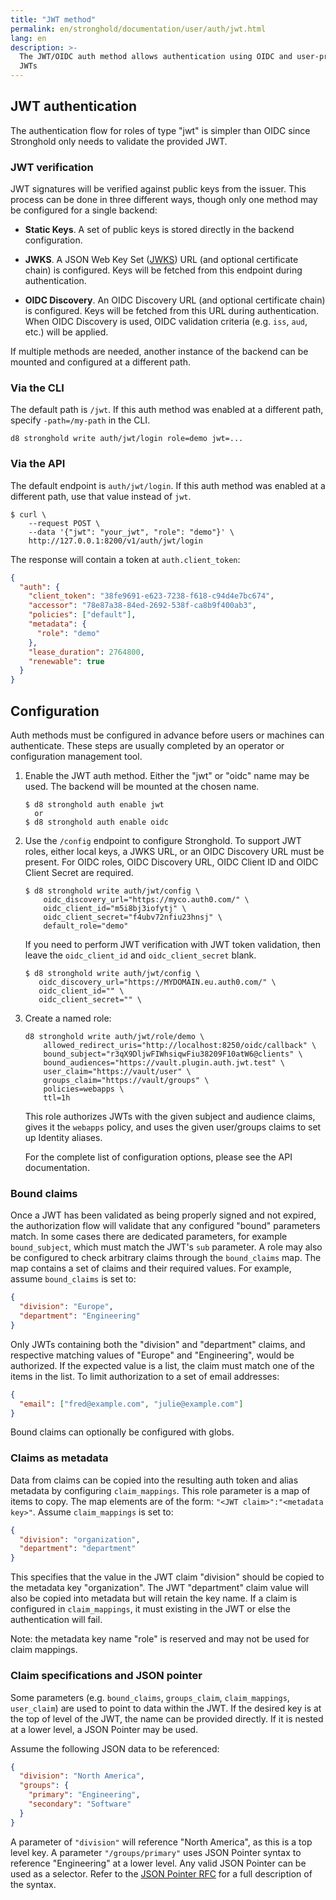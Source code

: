 ```yaml
---
title: "JWT method"
permalink: en/stronghold/documentation/user/auth/jwt.html
lang: en
description: >-
  The JWT/OIDC auth method allows authentication using OIDC and user-provided
  JWTs
---
```


## JWT authentication

The authentication flow for roles of type "jwt" is simpler than OIDC since Stronghold
only needs to validate the provided JWT.

### JWT verification

JWT signatures will be verified against public keys from the issuer. This process can be done in
three different ways, though only one method may be configured for a single backend:

- **Static Keys**. A set of public keys is stored directly in the backend configuration.

- **JWKS**. A JSON Web Key Set ([JWKS](https://tools.ietf.org/html/rfc7517)) URL (and optional
  certificate chain) is configured. Keys will be fetched from this endpoint during authentication.

- **OIDC Discovery**. An OIDC Discovery URL (and optional certificate chain) is configured. Keys
  will be fetched from this URL during authentication. When OIDC Discovery is used, OIDC validation
  criteria (e.g. `iss`, `aud`, etc.) will be applied.

If multiple methods are needed, another instance of the backend can be mounted and configured
at a different path.

### Via the CLI

The default path is `/jwt`. If this auth method was enabled at a
different path, specify `-path=/my-path` in the CLI.

```shell-session
d8 stronghold write auth/jwt/login role=demo jwt=...
```

### Via the API

The default endpoint is `auth/jwt/login`. If this auth method was enabled
at a different path, use that value instead of `jwt`.

```shell-session
$ curl \
    --request POST \
    --data '{"jwt": "your_jwt", "role": "demo"}' \
    http://127.0.0.1:8200/v1/auth/jwt/login
```

The response will contain a token at `auth.client_token`:

```json
{
  "auth": {
    "client_token": "38fe9691-e623-7238-f618-c94d4e7bc674",
    "accessor": "78e87a38-84ed-2692-538f-ca8b9f400ab3",
    "policies": ["default"],
    "metadata": {
      "role": "demo"
    },
    "lease_duration": 2764800,
    "renewable": true
  }
}
```

## Configuration

Auth methods must be configured in advance before users or machines can
authenticate. These steps are usually completed by an operator or configuration
management tool.

1. Enable the JWT auth method. Either the "jwt" or "oidc" name may be used. The
   backend will be mounted at the chosen name.

   ```text
   $ d8 stronghold auth enable jwt
     or
   $ d8 stronghold auth enable oidc
   ```

1. Use the `/config` endpoint to configure Stronghold. To support JWT roles, either local keys, a JWKS URL, or an OIDC
   Discovery URL must be present. For OIDC roles, OIDC Discovery URL, OIDC Client ID and OIDC Client Secret are required.

   ```text
   $ d8 stronghold write auth/jwt/config \
       oidc_discovery_url="https://myco.auth0.com/" \
       oidc_client_id="m5i8bj3iofytj" \
       oidc_client_secret="f4ubv72nfiu23hnsj" \
       default_role="demo"
   ```

   If you need to perform JWT verification with JWT token validation, then leave the `oidc_client_id` and `oidc_client_secret` blank.

   ```text
   $ d8 stronghold write auth/jwt/config \
      oidc_discovery_url="https://MYDOMAIN.eu.auth0.com/" \
      oidc_client_id="" \
      oidc_client_secret="" \
   ```

1. Create a named role:

   ```text
   d8 stronghold write auth/jwt/role/demo \
       allowed_redirect_uris="http://localhost:8250/oidc/callback" \
       bound_subject="r3qX9DljwFIWhsiqwFiu38209F10atW6@clients" \
       bound_audiences="https://vault.plugin.auth.jwt.test" \
       user_claim="https://vault/user" \
       groups_claim="https://vault/groups" \
       policies=webapps \
       ttl=1h
   ```

   This role authorizes JWTs with the given subject and audience claims, gives
   it the `webapps` policy, and uses the given user/groups claims to set up
   Identity aliases.

   For the complete list of configuration options, please see the API
   documentation.

### Bound claims

Once a JWT has been validated as being properly signed and not expired, the
authorization flow will validate that any configured "bound" parameters match.
In some cases there are dedicated parameters, for example `bound_subject`,
which must match the JWT's `sub` parameter. A role may also be configured to
check arbitrary claims through the `bound_claims` map. The map contains a set
of claims and their required values. For example, assume `bound_claims` is set
to:

```json
{
  "division": "Europe",
  "department": "Engineering"
}
```

Only JWTs containing both the "division" and "department" claims, and
respective matching values of "Europe" and "Engineering", would be authorized.
If the expected value is a list, the claim must match one of the items in the list.
To limit authorization to a set of email addresses:

```json
{
  "email": ["fred@example.com", "julie@example.com"]
}
```

Bound claims can optionally be configured with globs.

### Claims as metadata

Data from claims can be copied into the resulting auth token and alias metadata by configuring `claim_mappings`. This role
parameter is a map of items to copy. The map elements are of the form: `"<JWT claim>":"<metadata key>"`. Assume
`claim_mappings` is set to:

```json
{
  "division": "organization",
  "department": "department"
}
```

This specifies that the value in the JWT claim "division" should be copied to the metadata key "organization". The JWT
"department" claim value will also be copied into metadata but will retain the key name. If a claim is configured in `claim_mappings`,
it must existing in the JWT or else the authentication will fail.

Note: the metadata key name "role" is reserved and may not be used for claim mappings.

### Claim specifications and JSON pointer

Some parameters (e.g. `bound_claims`, `groups_claim`, `claim_mappings`, `user_claim`) are
used to point to data within the JWT. If the desired key is at the top of level of the JWT,
the name can be provided directly. If it is nested at a lower level, a JSON Pointer may be
used.

Assume the following JSON data to be referenced:

```json
{
  "division": "North America",
  "groups": {
    "primary": "Engineering",
    "secondary": "Software"
  }
}
```

A parameter of `"division"` will reference "North America", as this is a top level key. A parameter
`"/groups/primary"` uses JSON Pointer syntax to reference "Engineering" at a lower level. Any valid
JSON Pointer can be used as a selector. Refer to the
[JSON Pointer RFC](https://tools.ietf.org/html/rfc6901) for a full description of the syntax.
